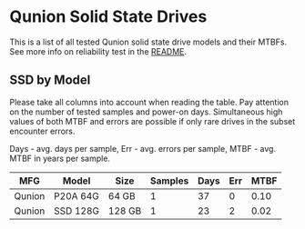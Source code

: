 Qunion Solid State Drives
=========================

This is a list of all tested Qunion solid state drive models and their MTBFs. See
more info on reliability test in the [README](https://github.com/bsdhw/SMART).

SSD by Model
------------

Please take all columns into account when reading the table. Pay attention on the
number of tested samples and power-on days. Simultaneous high values of both MTBF
and errors are possible if only rare drives in the subset encounter errors.

Days - avg. days per sample,
Err  - avg. errors per sample,
MTBF - avg. MTBF in years per sample.

| MFG       | Model              | Size   | Samples | Days  | Err   | MTBF |
|-----------|--------------------|--------|---------|-------|-------|------|
| Qunion    | P20A 64G           | 64 GB  | 1       | 37    | 0     | 0.10   |
| Qunion    | SSD 128G           | 128 GB | 1       | 23    | 2     | 0.02   |
